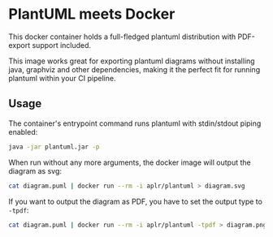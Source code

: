 # PlantUML meets Docker

This docker container holds a full-fledged plantuml distribution with PDF-export support included.

This image works great for exporting plantuml diagrams without installing java, graphviz and other dependencies, making it the perfect fit for running plantuml within your CI pipeline.

## Usage

The container's entrypoint command runs plantuml with stdin/stdout piping enabled:

```bash
java -jar plantuml.jar -p
```

When run without any more arguments, the docker image will output the diagram as svg:

```bash
cat diagram.puml | docker run --rm -i aplr/plantuml > diagram.svg
```

If you want to output the diagram as PDF, you have to set the output type to `-tpdf`:

```bash
cat diagram.puml | docker run --rm -i aplr/plantuml -tpdf > diagram.png
```